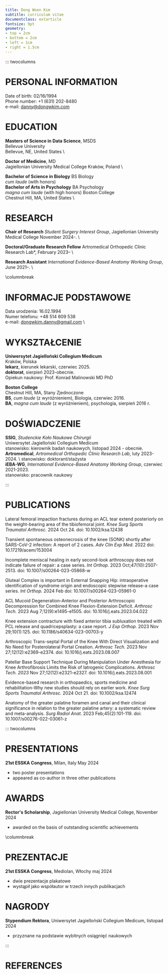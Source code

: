 ```yaml
---
title: Dong Woon Kim
subtitle: curriculum vitae
documentclass: extarticle
fontsize: 9pt
geometry:
- top = 2cm
- bottom = 2cm
- left = 1cm
- right = 1.5cm
---
```


::: twocolumns

# PERSONAL INFORMATION

Date of birth: 02/16/1994  
Phone number: +1 (631) 202-8480  
e-mail: danny@dongwkim.com

# EDUCATION

**Masters of Science in Data Science**, MSDS  \
Bellevue University \
Bellevue, NE, United States  \

**Doctor of Medicine**, MD  \
Jagiellonian University Medical College
Kraków, Poland  \

**Bachelor of Science in Biology** BS Biology  \
  *cum laude* (with honors)  \
**Bachelor of Arts in Psychology** BA Psychology \
  *magna cum laude* (with high honors)
Boston College  \
Chestnut Hill, MA, United States  \


# RESEARCH

**Chair of Research** 
*Student Surgery Interest Group*, Jagiellonian University Medical College November 2024-.  \

**Doctoral/Graduate Research Fellow**
Artromedical Orthopedic Clinic Research Lab*, February 2023–  \

**Research Assistant**
*International Evidence-Based Anatomy Working Group*, June 2021–.  \
  
\columnbreak  
  
# INFORMACJE PODSTAWOWE

Data urodzenia: 16.02.1994  \
Numer telefonu: +48 514 609 538  \
e-mail: dongwkim.danny@gmail.com  \

# WYKSZTAŁCENIE 

**Uniwersytet Jagielloński Collegium Medicum**  \
Kraków, Polska  \
**lekarz**, kierunek lekarski, czerwiec 2025.  \
**doktorat**, sierpień 2023-obecnie.   \
Opiekun naukowy: Prof. Konrad Malinowski MD PhD
 
**Boston College**  \
Chestnut Hill, MA, Stany Zjednoczone  \
**BS**, *cum laude* (z wyróżnieniem), Biologia, czerwiec 2016. \
**BA**, *magna cum laude* (z wyróżnieniem), psychologia, sierpień 2016 r.  
 
# DOŚWIADCZENIE

**SSIG**, *Studenckie Koło Naukowe Chirurgii*  \
Uniwersytet Jagielloński Collegium Medicum     
 stanowisko: kierownik badań naukowych, listopad 2024 - obecnie.  \
**Artromedical**, *Artromedical Orthopedic Clinic Research Lab*, luty 2023-2024.  \ 
 stanowisko: doktorant/stażysta  
**iEBA-WG**, *International Evidence-Based Anatomy Working Group*, czerwiec 2021-2023.       
 stanowisko: pracownik naukowy  

:::

# PUBLICATIONS

Lateral femoral impaction fractures during an ACL tear extend posteriorly on the weight-bearing area of the tibiofemoral joint. *Knee Surg Sports Traumatol Arthrosc.* 2024 Oct 24. doi: 10.1002/ksa.12438  

Transient spontaneous osteonecrosis of the knee (SONK) shortly after SARS-CoV-2 infection: A report of 2 cases. *Adv Clin Exp Med.* 2022 doi: 10.17219/acem/153004  

Incomplete meniscal healing in early second-look arthroscopy does not indicate failure of repair: a case series. *Int Orthop.* 2023 Oct;47(10):2507-2513. doi: 10.1007/s00264-023-05868-w  

Gluteal Complex is important in External Snapping Hip: intraoperative identification of syndrome origin and endoscopic stepwise release-a case series. *Int Orthop.* 2024 Feb doi: 10.1007/s00264-023-05961-0  

ACL Mucoid Degeneration-Anterior and Posterior Arthroscopic Decompression for Combined Knee Flexion-Extension Deficit. *Arthrosc Tech.* 2023 Aug 7;12(9):e1495-e1505. doi: 10.1016/j.eats.2023.04.022  

Knee extension contracture with fixed anterior tibia subluxation treated with PCL release and quadricepsplasty: a case report. *J Exp Orthop.* 2023 Nov 29;10(1):125. doi: 10.1186/s40634-023-00703-y  

Arthroscopic Trans-septal Portal of the Knee With Direct Visualization and No Need for Posterolateral Portal Creation. *Arthrosc Tech.* 2023 Nov 27;12(12):e2369-e2374. doi: 10.1016/j.eats.2023.08.007  

Patellar Base Support Technique During Manipulation Under Anesthesia for Knee Arthrofibrosis Limits the Risk of Iatrogenic Complications. *Arthrosc Tech. 2023* Nov 27;12(12):e2321-e2327. doi: 10.1016/j.eats.2023.08.001  

Evidence-based research in orthopaedics, sports medicine and rehabilitation-Why new studies should rely on earlier work. *Knee Surg Sports Traumatol Arthrosc.* 2024 Oct 21. doi: 10.1002/ksa.12474  

Anatomy of the greater palatine foramen and canal and their clinical significance in relation to the greater palatine artery: a systematic review and meta-analysis. *Surg Radiol Anat*. 2023 Feb;45(2):101-119. doi: 10.1007/s00276-022-03061-z  


::: twocolumns


# PRESENTATIONS

**21st ESSKA Congress**, Milan, Italy May 2024 

  - two poster presentations
  - appeared as co-author in three other publications  

# AWARDS  

**Rector's Scholarship**, Jagiellonian University Medical College, November 2024  

  - awarded on the basis of outstanding scientific achievements  

\columnbreak  

# PREZENTACJE 

**21st ESSKA Congress**, Mediolan, Włochy maj 2024 

  - dwie prezentacje plakatowe 
  - wystąpił jako współautor w trzech innych publikacjach  

# NAGRODY 

**Stypendium Rektora**, Uniwersytet Jagielloński Collegium Medicum, listopad 2024 

  - przyznane na podstawie wybitnych osiągnięć naukowych  

:::

# REFERENCES








